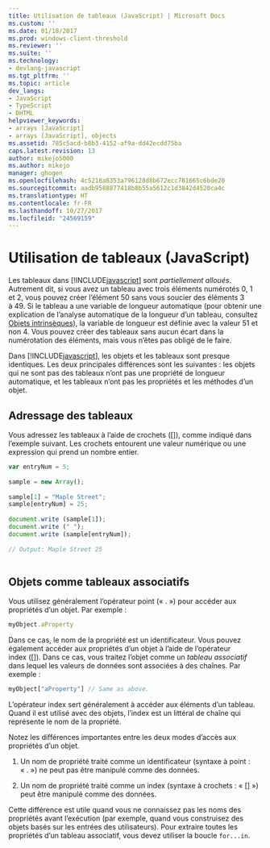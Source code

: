 ```yaml
---
title: Utilisation de tableaux (JavaScript) | Microsoft Docs
ms.custom: ''
ms.date: 01/18/2017
ms.prod: windows-client-threshold
ms.reviewer: ''
ms.suite: ''
ms.technology:
- devlang-javascript
ms.tgt_pltfrm: ''
ms.topic: article
dev_langs:
- JavaScript
- TypeScript
- DHTML
helpviewer_keywords:
- arrays [JavaScript]
- arrays [JavaScript], objects
ms.assetid: 785c5acd-b8b3-4152-af9a-dd42ecdd75ba
caps.latest.revision: 13
author: mikejo5000
ms.author: mikejo
manager: ghogen
ms.openlocfilehash: 4c5218a8353a796128d8b672ecc781665c6bde20
ms.sourcegitcommit: aadb9588877418b8b55a5612c1d3842d4520ca4c
ms.translationtype: HT
ms.contentlocale: fr-FR
ms.lasthandoff: 10/27/2017
ms.locfileid: "24569159"
---
```

# <a name="using-arrays-javascript"></a>Utilisation de tableaux (JavaScript)
Les tableaux dans [!INCLUDE[javascript](../../javascript/includes/javascript-md.md)] sont *partiellement alloués*. Autrement dit, si vous avez un tableau avec trois éléments numérotés 0, 1 et 2, vous pouvez créer l’élément 50 sans vous soucier des éléments 3 à 49. Si le tableau a une variable de longueur automatique (pour obtenir une explication de l’analyse automatique de la longueur d’un tableau, consultez [Objets intrinsèques](../../javascript/intrinsic-objects-javascript.md)), la variable de longueur est définie avec la valeur 51 et non 4. Vous pouvez créer des tableaux sans aucun écart dans la numérotation des éléments, mais vous n’êtes pas obligé de le faire.  
  
 Dans [!INCLUDE[javascript](../../javascript/includes/javascript-md.md)], les objets et les tableaux sont presque identiques. Les deux principales différences sont les suivantes : les objets qui ne sont pas des tableaux n’ont pas une propriété de longueur automatique, et les tableaux n’ont pas les propriétés et les méthodes d’un objet.  
  
## <a name="addressing-arrays"></a>Adressage des tableaux  
 Vous adressez les tableaux à l’aide de crochets ([]), comme indiqué dans l’exemple suivant. Les crochets entourent une valeur numérique ou une expression qui prend un nombre entier.  
  
```JavaScript  
var entryNum = 5;  
  
sample = new Array();  
  
sample[1] = "Maple Street";  
sample[entryNum] = 25;  
  
document.write (sample[1]);  
document.write (" ");  
document.write (sample[entryNum]);  
  
// Output: Maple Street 25  
  
```  
  
## <a name="objects-as-associative-arrays"></a>Objets comme tableaux associatifs  
 Vous utilisez généralement l’opérateur point (« . ») pour accéder aux propriétés d’un objet. Par exemple :  
  
```JavaScript  
myObject.aProperty  
```  
  
 Dans ce cas, le nom de la propriété est un identificateur. Vous pouvez également accéder aux propriétés d’un objet à l’aide de l’opérateur index ([]). Dans ce cas, vous traitez l’objet comme un *tableau associatif* dans lequel les valeurs de données sont associées à des chaînes. Par exemple :  
  
```JavaScript  
myObject["aProperty"] // Same as above.  
```  
  
 L’opérateur index sert généralement à accéder aux éléments d’un tableau. Quand il est utilisé avec des objets, l’index est un littéral de chaîne qui représente le nom de la propriété.  
  
 Notez les différences importantes entre les deux modes d’accès aux propriétés d’un objet.  
  
1.  Un nom de propriété traité comme un identificateur (syntaxe à point : « . ») ne peut pas être manipulé comme des données.  
  
2.  Un nom de propriété traité comme un index (syntaxe à crochets : « [] ») peut être manipulé comme des données.  
  
 Cette différence est utile quand vous ne connaissez pas les noms des propriétés avant l’exécution (par exemple, quand vous construisez des objets basés sur les entrées des utilisateurs). Pour extraire toutes les propriétés d’un tableau associatif, vous devez utiliser la boucle `for...in`.